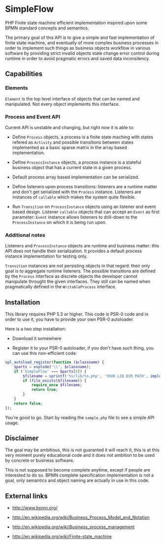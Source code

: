 # SimpleFlow #

PHP Finite state machine efficient implementation inspired upon some BPMN
standard concepts and semantics.

The primary goal of this API is to give a simple and fast implementation of
finite state machine, and eventually of more complex business processes in
order to implement such things as business objects workflow in various
software by providing strict invalid objects state change error control during
runtime in order to avoid pragmatic errors and saved data inconsitency.

## Capabilities ##

### Elements ###

```Element``` is the top level interface of objects that can be named and
manipulated. Not every object implements this interface.

### Process and Event API ###

Current API is unstable and changing, but right now it is able to:

 * Define ```Process``` objects, a process is a finite state maching with states
   refered as ```Activity``` and possible transitions between states implemented
   as a basic sparse matrix in the array based implementation.

 * Define ```ProcessInstance``` objects, a process instance is a stateful
   business object that has a current state in a given process.

 * Default process array based implementation can be serialized.

 * Define listeners upon process transitions: listeners are a runtime matter and
   don't get serialized with the ```Process``` instance. Listeners are instances
   of ```callable``` which makes the system quite flexible.

 * Run ```Transition``` on ```ProcessInstance``` objects using an listener and
   event based design. Listener ```callable``` objects that can accept an
   ```Event``` as first parameter: ```Event``` instance allows listeners to
   drill-down to the ```ProcessInstance``` on which it is being run upon.

### Additional notes ###

Listeners and ```ProcessInstance``` objects are runtime and business matter:
this API does not handle their serialization. It provides a default process
instance implementation for testing only.

```Transition``` instances are not persisting objects in that regard: their only
goal is to aggregate runtime listeners. The possible transitions are defined by
the ```Process``` interface as discrete objects the developer cannot manipulate
throught the given interfaces. They still can be named when pragmatically
defined in the ```WritableProcess``` interface.

## Installation ##

This library requires PHP 5.3 or higher. This code is PSR-0 code and in order to
use it, you have to provide your own PSR-0 autoloader.

Here is a two step installation:

 * Download it somewhere

 * Register it to your PSR-0 autoloader, if you don't have such thing, you can
   use this non-efficient code:

``` php
spl_autoload_register(function ($classname) {
    $parts = explode('\\', $classname);
    if ('SimpleFlow' === $parts[0]) {
        $filename = sprintf('%s/lib/%s.php', 'YOUR LIB DIR PATH', implode('/', $parts));
        if (file_exists($filename)) {
            require_once $filename;
            return true;
        }
    }
    return false;
});
```

You're good to go. Start by reading the ```sample.php``` file to see a simple
API usage.

## Disclaimer ##

The goal may be ambitious, this is not guaranted it will reach it, this is at
this very moment purely educational code and it does not ambition to be used by
concrete or business software. 

This is not supposed to become complete anytime, except if people are interested
to do so. BPMN complete specification implementation is not a goal, only
semantics and object naming are actually in use in this code.

## External links ##

 * http://www.bpmn.org/

 * http://en.wikipedia.org/wiki/Business_Process_Model_and_Notation

 * http://en.wikipedia.org/wiki/Business_process_management

 * http://en.wikipedia.org/wiki/Finite-state_machine
